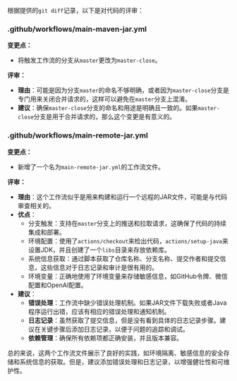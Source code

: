 根据提供的`git diff`记录，以下是对代码的评审：

### .github/workflows/main-maven-jar.yml

**变更点：**
- 将触发工作流的分支从`master`更改为`master-close`。

**评审：**
- **理由**：可能是因为分支`master`的命名不够明确，或者因为`master-close`分支是专门用来关闭合并请求的，这样可以避免在`master`分支上混淆。
- **建议**：确保`master-close`分支的命名和用途是明确且一致的。如果`master-close`分支是用于合并请求的，那么这个变更是有意义的。

### .github/workflows/main-remote-jar.yml

**变更点：**
- 新增了一个名为`main-remote-jar.yml`的工作流文件。

**评审：**
- **理由**：这个工作流似乎是用来构建和运行一个远程的JAR文件，可能是与代码审查相关的。
- **优点**：
  - 分支触发：支持在`master`分支上的推送和拉取请求，这确保了代码的持续集成和部署。
  - 环境配置：使用了`actions/checkout`来检出代码，`actions/setup-java`来设置JDK，并且创建了一个`libs`目录来存放依赖库。
  - 系统信息获取：通过脚本获取了仓库名称、分支名称、提交作者和提交信息，这些信息对于日志记录和审计是很有用的。
  - 环境变量：正确地使用了环境变量来存储敏感信息，如GitHub令牌、微信配置和OpenAI配置。
- **建议**：
  - **错误处理**：工作流中缺少错误处理机制。如果JAR文件下载失败或者Java程序运行出错，应该有相应的错误处理和通知机制。
  - **日志记录**：虽然获取了提交信息，但是没有看到具体的日志记录步骤。建议在关键步骤后添加日志记录，以便于问题的追踪和调试。
  - **依赖管理**：确保所有依赖项都正确安装，并且版本兼容。

总的来说，这两个工作流文件展示了良好的实践，如环境隔离、敏感信息的安全存储和系统信息的获取。但是，建议添加错误处理和日志记录，以增强健壮性和可维护性。